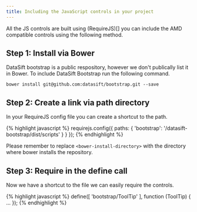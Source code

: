 ```yaml
---
title: Including the JavaScript controls in your project
---
```


All the JS controls are built using (RequireJS)[] you can include the AMD
compatible controls using the following method.

## Step 1: Install via Bower

DataSift bootstrap is a public respository, however we don't publically list it
in Bower. To include DataSift Bootstrap run the following command.

`bower install git@github.com:datasift/bootstrap.git --save`

## Step 2: Create a link via path directory

In your RequireJS config file you can create a shortcut to the path.

{% highlight javascript %}
requirejs.config({
	paths: {
		'bootstrap': '<bower-install-directory>/datasift-bootstrap/dist/scripts'
	}
}
});
{% endhighlight %}

Please remember to replace `<bower-install-directory>` with the directory where
bower installs the repository.

## Step 3: Require in the define call

Now we have a shortcut to the file we can easily require the controls.

{% highlight javascript %}
define([
	'bootstrap/ToolTip'
], function (ToolTip) {
	...
});
{% endhighlight %}